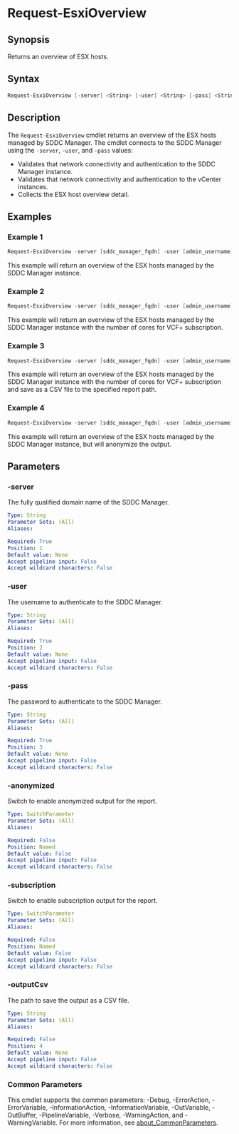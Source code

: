 # Request-EsxiOverview

## Synopsis

Returns an overview of ESX hosts.

## Syntax

```powershell
Request-EsxiOverview [-server] <String> [-user] <String> [-pass] <String> [-anonymized] [-subscription] [[-outputCsv] <String>] [<CommonParameters>]
```

## Description

The `Request-EsxiOverview` cmdlet returns an overview of the ESX hosts managed by SDDC Manager.
The cmdlet connects to the SDDC Manager using the `-server`, `-user`, and `-pass` values:

- Validates that network connectivity and authentication to the SDDC Manager instance.
- Validates that network connectivity and authentication to the vCenter instances.
- Collects the ESX host overview detail.

## Examples

### Example 1

```powershell
Request-EsxiOverview -server [sddc_manager_fqdn] -user [admin_username] -pass [admin_password]
```

This example will return an overview of the ESX hosts managed by the SDDC Manager instance.

### Example 2

```powershell
Request-EsxiOverview -server [sddc_manager_fqdn] -user [admin_username] -pass [admin_password] -subscription
```

This example will return an overview of the ESX hosts managed by the SDDC Manager instance with the number of cores for VCF+ subscription.

### Example 3

```powershell
Request-EsxiOverview -server [sddc_manager_fqdn] -user [admin_username] -pass [admin_password] -subscription -outputCsv [report_path]
```

This example will return an overview of the ESX hosts managed by the SDDC Manager instance with the number of cores for VCF+ subscription and save as a CSV file to the specified report path.

### Example 4

```powershell
Request-EsxiOverview -server [sddc_manager_fqdn] -user [admin_username] -pass [admin_password] -anonymized
```

This example will return an overview of the ESX hosts managed by the SDDC Manager instance, but will anonymize the output.

## Parameters

### -server

The fully qualified domain name of the SDDC Manager.

```yaml
Type: String
Parameter Sets: (All)
Aliases:

Required: True
Position: 1
Default value: None
Accept pipeline input: False
Accept wildcard characters: False
```

### -user

The username to authenticate to the SDDC Manager.

```yaml
Type: String
Parameter Sets: (All)
Aliases:

Required: True
Position: 2
Default value: None
Accept pipeline input: False
Accept wildcard characters: False
```

### -pass

The password to authenticate to the SDDC Manager.

```yaml
Type: String
Parameter Sets: (All)
Aliases:

Required: True
Position: 3
Default value: None
Accept pipeline input: False
Accept wildcard characters: False
```

### -anonymized

Switch to enable anonymized output for the report.

```yaml
Type: SwitchParameter
Parameter Sets: (All)
Aliases:

Required: False
Position: Named
Default value: False
Accept pipeline input: False
Accept wildcard characters: False
```

### -subscription

Switch to enable subscription output for the report.

```yaml
Type: SwitchParameter
Parameter Sets: (All)
Aliases:

Required: False
Position: Named
Default value: False
Accept pipeline input: False
Accept wildcard characters: False
```

### -outputCsv

The path to save the output as a CSV file.

```yaml
Type: String
Parameter Sets: (All)
Aliases:

Required: False
Position: 4
Default value: None
Accept pipeline input: False
Accept wildcard characters: False
```

### Common Parameters

This cmdlet supports the common parameters: -Debug, -ErrorAction, -ErrorVariable, -InformationAction, -InformationVariable, -OutVariable, -OutBuffer, -PipelineVariable, -Verbose, -WarningAction, and -WarningVariable. For more information, see [about_CommonParameters](http://go.microsoft.com/fwlink/?LinkID=113216).

